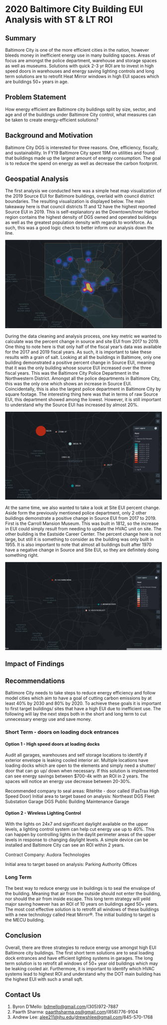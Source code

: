 # 2020 Baltimore City Building EUI Analysis with ST & LT ROI

## Summary 
Baltimore City is one of the more efficient cities in the nation, however bleeds money in inefficient energy use in many building spaces. Areas of focus are amongst the police department, warehouse and storage spaces as well as museums. Solutions with quick 2-3 yr ROI are to invest in high speed doors in warehouses and energy saving lighting controls and long term solutions are to retrofit Heat Mirror windows in high EUI spaces which are buildings 50+ years in age.  

## Problem Statement
How energy efficient are Baltimore city buildings split by size, sector, and age and of the buildings under Baltimore City control, what measures can be taken to create energy-efficient solutions? 

## Background and Motivation
Baltimore City DGS is interested for three reasons. One, efficiency, fiscally, and sustainability. In FY19 Baltimore City spent 19M on utilities and found that buildings made up the largest amount of energy consumption. The goal is to reduce the spend on energy as well as decrease the carbon footprint. 

## Geospatial Analysis
The first analysis we conducted here was a simple heat map visualization of the 2019 Source EUI for Baltimore buildings, overlaid with council district boundaries. The resulting visualization is displayed below. The main takeaway here is that council districts 11 and 12 have the highest reported Source EUI in 2019. This is self-explanatory as the Downtown/Inner Harbor region contains the highest density of DGS owned and operated buildings as well as the greatest population density with regards to workforce. As such, this was a good logic check to better inform our analysis down the line.

![](https://github.com/bdmello1/BaltimoreCityDGS_EUI_efficiency/blob/master/Images/Screen%20Shot%202020-05-15%20at%2010.26.27%20PM.png)

During the data cleaning and analysis process, one key metric we wanted to calculate was the percent change in source and site EUI from 2017 to 2019. One thing to note here is that only half of the fiscal year’s data was available for the 2017 and 2019 fiscal years. As such, it is important to take these results with a grain of salt. Looking at all the buildings in Baltimore, only one building demonstrated a positive percent change in Source EUI, meaning that it was the only building whose source EUI increased over the three fiscal years. This was the Baltimore City Police Department in the Northwestern District. Amongst all the police departments in Baltimore City, this was the only one which shows an increase in Source EUI. Coincidentally, this is also the largest police department in Baltimore City by square footage. The interesting thing here was that in terms of raw Source EUI, this department showed among the lowest. However, it is still important to understand why the Source EUI has increased by almost 20%.

![](https://github.com/bdmello1/BaltimoreCityDGS_EUI_efficiency/blob/master/Images/Screen%20Shot%202020-05-15%20at%2010.26.38%20PM.png)

At the same time, we also wanted to take a look at Site EUI percent change. Aside form the previously mentioned police department, only 2 other buildings demonstrate a positive change in Source EUI from 2017 to 2019. First is the Carroll Mansion Museum. This was built in 1812, so the increase in EUI could simply result from needing to update the HVAC unit on site. The other building is the Eastside Career Center. The percent change here is not large, but still it is something to consider as the building was only built in 1955. It is also important to note that almost all buildings built after 1970 have a negative change in Source and Site EUI, so they are definitely doing something right. 

![](https://github.com/bdmello1/BaltimoreCityDGS_EUI_efficiency/blob/master/Images/Screen%20Shot%202020-05-15%20at%2010.26.49%20PM.png)

## Impact of Findings


## Recommendations 
Baltimore City needs to take steps to reduce energy efficiency and follow model cities which aim to have a goal of cutting carbon emissions by at least 40% by 2030 and 80% by 2020. To achieve these goals it is important to first target buildings/ sites that have a high EUI due to inefficient use. The following will lay the next steps both in the short and long term to cut unnecessary energy use and save money.

### Short Term - doors on loading dock entrances
#### Option 1 - High speed doors at loading docks
Audit all garages, warehouses and self storage locations to identify if exterior envelope is leaking cooled interior air. Multiple locations have loading docks which are open to the elements and simply need a shutter/ door that can go up/ down when necessary. If this solution is implemented can see energy savings between $700-4k with an ROI in 2 years. The spaces will notice an energy use decrease between 20-30%.  

Recommended company to seal areas: RiteHite - door called (FasTrax High Speed Door)
Initial area to target based on analysis: 
Northeast DGS Fleet Substation Garage
DGS Public Building Maintenance Garage

#### Option 2 - Wireless Lighting Control
With the lights on 24x7 and significant daylight available on the upper levels, a lighting control system can help cut energy use up to 40%. This can happen by controlling lights in the daylit perimeter areas of the upper levels in response to changing daylight levels. A simple device can be installed and Baltimore City can see an ROI within 2 years.

Contract Company: Audora Technologies

Initial area to target based on analysis: Parking Authority Offices

### Long Term 
The best way to reduce energy use in buildings is to seal the envalope of the building. Meaning that air from the outside should not enter the building, nor should the air from inside escape. This long term strategy will yeild major saving however has an ROI of 10 years on buildings aged 50+ years. The most cost effective solution is to retrofit all windows of these buildings with a new technology called Heat Mirror®. The initial building to target is the MECU building. 

## Conclusion 
Overall, there are three strategies to reduce energy use amongst high EUI Baltimore city buildings. The first short term solutions are to seal loading dock entrances and have efficient lighting systems in garages. The long term solution is to retrofit all windows of 50+ year old buildings which may be leaking cooled air. Furthermore, it is important to identify which HVAC systems lead to highest ROI and understand why the DOT main building has the highest EUI with such a small sqft. 

## Contact Us
1. Byron D’Mello: bdmello@gmail.com/(305)972-7887
2. Paarth Sharma: paarthsharma.ps@gmail.com/(858)776-9104
3. Andrew Lee: alee211@jhu.edu/drewshlee@gmail.com/845-570-1768


